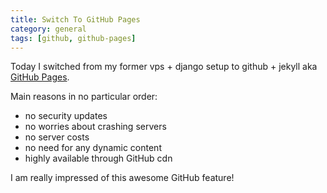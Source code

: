 ```yaml
---
title: Switch To GitHub Pages
category: general
tags: [github, github-pages]
---
```


Today I switched from my former vps + django setup to github + jekyll aka [GitHub Pages](http://pages.github.com/).


Main reasons in no particular order:

* no security updates
* no worries about crashing servers
* no server costs
* no need for any dynamic content
* highly available through GitHub cdn

I am really impressed of this awesome GitHub feature!
